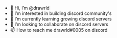 - 👋 Hi, I’m @drawrld
- 👀 I’m interested in building discord community's 
- 🌱 I’m currently learning growing discord servers
- 💞️ I’m looking to collaborate on discord servers
- 📫 How to reach me drawrld#0005 on discord

<!---
drawrld/drawrld is a ✨ special ✨ repository because its `README.md` (this file) appears on your GitHub profile.
You can click the Preview link to take a look at your changes.
--->
